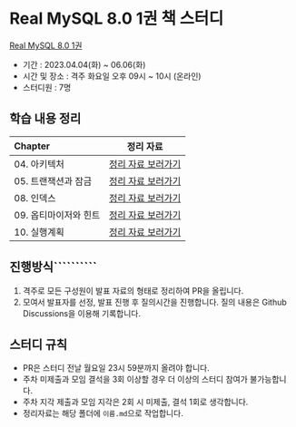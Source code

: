 # Real MySQL 8.0 1권 책 스터디

[Real MySQL 8.0 1권](http://www.yes24.com/Product/Goods/103415627)

- 기간 : 2023.04.04(화) ~ 06.06(화)
- 시간 및 장소 : 격주 화요일 오후 09시 ~ 10시 (온라인)
- 스터디원 : 7명

## 학습 내용 정리

| Chapter       | 정리 자료 
:--------------|:-----:
| 04. 아키텍처      |[정리 자료 보러가기](https://github.com/Learning-Is-Vital-In-Development/23-6-RealMySQL/tree/main/ch04)
| 05. 트랜잭션과 잠금  |[정리 자료 보러가기](https://github.com/Learning-Is-Vital-In-Development/23-6-RealMySQL/tree/main/ch05)
| 08. 인덱스       |[정리 자료 보러가기](https://github.com/Learning-Is-Vital-In-Development/23-6-RealMySQL/tree/main/ch08)
| 09. 옵티마이저와 힌트 |[정리 자료 보러가기](https://github.com/Learning-Is-Vital-In-Development/23-6-RealMySQL/tree/main/ch09)
| 10. 실행계획      |[정리 자료 보러가기](https://github.com/Learning-Is-Vital-In-Development/23-6-RealMySQL/tree/main/ch10)

## 진행방식``````````

1. 격주로 모든 구성원이 발표 자료의 형태로 정리하여 PR을 올립니다.
2. 모여서 발표자를 선정, 발표 진행 후 질의시간을 진행합니다. 질의 내용은 Github Discussions을 이용해 기록합니다.

## 스터디 규칙

- PR은 스터디 전날 월요일 23시 59분까지 올려야 합니다.
- 주차 미제출과 모임 결석을 3회 이상할 경우 더 이상의 스터디 참여가 불가능합니다.
- 주차 지각 제출과 모임 지각은 2회 시 미제출, 결석 1회로 생각합니다.
- 정리자료는 해당 폴더에 `이름.md`으로 작업합니다.
